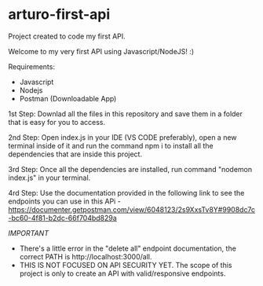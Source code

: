 # arturo-first-api
Project created to code my first API.

Welcome to my very first API using Javascript/NodeJS! :)

Requirements:
- Javascript
- Nodejs
- Postman (Downloadable App)

1st Step: Downlad all the files in this repository and save them in a folder that is easy for you to access.

2nd Step: Open index.js in your IDE (VS CODE preferably), open a new terminal inside of it and run the command npm i to install all the dependencies that are inside this project.

3rd Step: Once all the dependencies are installed, run command "nodemon index.js" in your terminal.

4rd Step: Use the documentation provided in the following link to see the endpoints you can use in this APi - https://documenter.getpostman.com/view/6048123/2s9XxsTv8Y#9908dc7c-bc60-4f81-b2dc-66f704bd829a

*IMPORTANT*

- There's a little error in the "delete all" endpoint documentation, the correct PATH is http://localhost:3000/all.
- THIS IS NOT FOCUSED ON API SECURITY YET. The scope of this project is only to create an API with valid/responsive endpoints.




